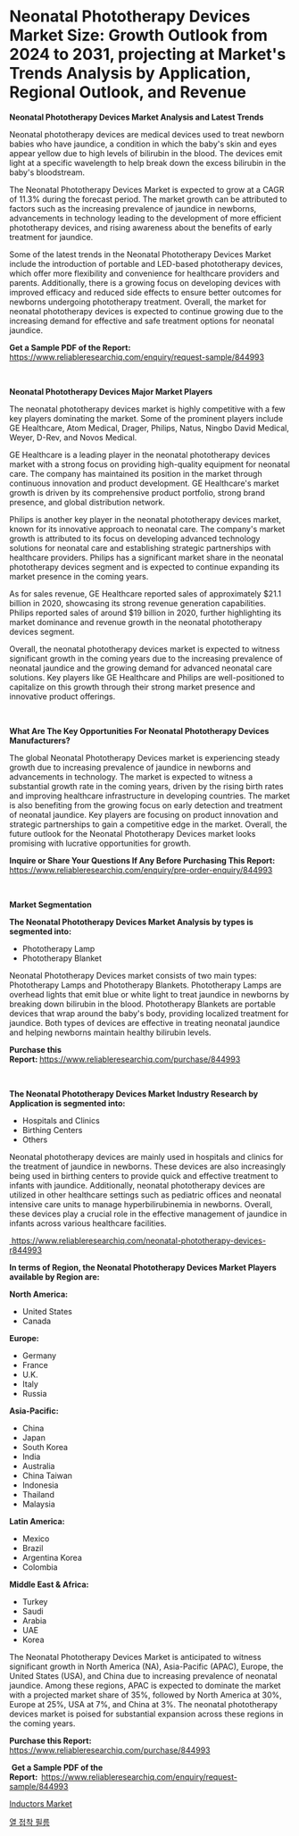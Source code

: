 <p><h1>Neonatal Phototherapy Devices Market Size: Growth Outlook from 2024 to 2031, projecting at Market's Trends Analysis by Application, Regional Outlook, and Revenue</h1></p><p><strong>Neonatal Phototherapy Devices Market Analysis and Latest Trends</strong></p>
<p><p>Neonatal phototherapy devices are medical devices used to treat newborn babies who have jaundice, a condition in which the baby's skin and eyes appear yellow due to high levels of bilirubin in the blood. The devices emit light at a specific wavelength to help break down the excess bilirubin in the baby's bloodstream.</p><p>The Neonatal Phototherapy Devices Market is expected to grow at a CAGR of 11.3% during the forecast period. The market growth can be attributed to factors such as the increasing prevalence of jaundice in newborns, advancements in technology leading to the development of more efficient phototherapy devices, and rising awareness about the benefits of early treatment for jaundice.</p><p>Some of the latest trends in the Neonatal Phototherapy Devices Market include the introduction of portable and LED-based phototherapy devices, which offer more flexibility and convenience for healthcare providers and parents. Additionally, there is a growing focus on developing devices with improved efficacy and reduced side effects to ensure better outcomes for newborns undergoing phototherapy treatment. Overall, the market for neonatal phototherapy devices is expected to continue growing due to the increasing demand for effective and safe treatment options for neonatal jaundice.</p></p>
<p><strong>Get a Sample PDF of the Report:&nbsp;</strong> <a href="https://www.reliableresearchiq.com/enquiry/request-sample/844993">https://www.reliableresearchiq.com/enquiry/request-sample/844993</a></p>
<p>&nbsp;</p>
<p><strong>Neonatal Phototherapy Devices Major Market Players</strong></p>
<p><p>The neonatal phototherapy devices market is highly competitive with a few key players dominating the market. Some of the prominent players include GE Healthcare, Atom Medical, Drager, Philips, Natus, Ningbo David Medical, Weyer, D-Rev, and Novos Medical.</p><p>GE Healthcare is a leading player in the neonatal phototherapy devices market with a strong focus on providing high-quality equipment for neonatal care. The company has maintained its position in the market through continuous innovation and product development. GE Healthcare's market growth is driven by its comprehensive product portfolio, strong brand presence, and global distribution network.</p><p>Philips is another key player in the neonatal phototherapy devices market, known for its innovative approach to neonatal care. The company's market growth is attributed to its focus on developing advanced technology solutions for neonatal care and establishing strategic partnerships with healthcare providers. Philips has a significant market share in the neonatal phototherapy devices segment and is expected to continue expanding its market presence in the coming years.</p><p>As for sales revenue, GE Healthcare reported sales of approximately $21.1 billion in 2020, showcasing its strong revenue generation capabilities. Philips reported sales of around $19 billion in 2020, further highlighting its market dominance and revenue growth in the neonatal phototherapy devices segment.</p><p>Overall, the neonatal phototherapy devices market is expected to witness significant growth in the coming years due to the increasing prevalence of neonatal jaundice and the growing demand for advanced neonatal care solutions. Key players like GE Healthcare and Philips are well-positioned to capitalize on this growth through their strong market presence and innovative product offerings.</p></p>
<p>&nbsp;</p>
<p><strong>What Are The Key Opportunities For Neonatal Phototherapy Devices Manufacturers?</strong></p>
<p><p>The global Neonatal Phototherapy Devices market is experiencing steady growth due to increasing prevalence of jaundice in newborns and advancements in technology. The market is expected to witness a substantial growth rate in the coming years, driven by the rising birth rates and improving healthcare infrastructure in developing countries. The market is also benefiting from the growing focus on early detection and treatment of neonatal jaundice. Key players are focusing on product innovation and strategic partnerships to gain a competitive edge in the market. Overall, the future outlook for the Neonatal Phototherapy Devices market looks promising with lucrative opportunities for growth.</p></p>
<p><strong>Inquire or Share Your Questions If Any Before Purchasing This Report:</strong> <a href="https://www.reliableresearchiq.com/enquiry/pre-order-enquiry/844993">https://www.reliableresearchiq.com/enquiry/pre-order-enquiry/844993</a></p>
<p>&nbsp;</p>
<p><strong>Market Segmentation</strong></p>
<p><strong>The Neonatal Phototherapy Devices Market Analysis by types is segmented into:</strong></p>
<p><ul><li>Phototherapy Lamp</li><li>Phototherapy Blanket</li></ul></p>
<p><p>Neonatal Phototherapy Devices market consists of two main types: Phototherapy Lamps and Phototherapy Blankets. Phototherapy Lamps are overhead lights that emit blue or white light to treat jaundice in newborns by breaking down bilirubin in the blood. Phototherapy Blankets are portable devices that wrap around the baby's body, providing localized treatment for jaundice. Both types of devices are effective in treating neonatal jaundice and helping newborns maintain healthy bilirubin levels.</p></p>
<p><strong>Purchase this Report:&nbsp;</strong><a href="https://www.reliableresearchiq.com/purchase/844993">https://www.reliableresearchiq.com/purchase/844993</a></p>
<p>&nbsp;</p>
<p><strong>The Neonatal Phototherapy Devices Market Industry Research by Application is segmented into:</strong></p>
<p><ul><li>Hospitals and Clinics</li><li>Birthing Centers</li><li>Others</li></ul></p>
<p><p>Neonatal phototherapy devices are mainly used in hospitals and clinics for the treatment of jaundice in newborns. These devices are also increasingly being used in birthing centers to provide quick and effective treatment to infants with jaundice. Additionally, neonatal phototherapy devices are utilized in other healthcare settings such as pediatric offices and neonatal intensive care units to manage hyperbilirubinemia in newborns. Overall, these devices play a crucial role in the effective management of jaundice in infants across various healthcare facilities.</p></p>
<p><a href="https://www.reliableresearchiq.com/neonatal-phototherapy-devices-r844993">&nbsp;https://www.reliableresearchiq.com/neonatal-phototherapy-devices-r844993</a></p>
<p><strong>In terms of Region, the Neonatal Phototherapy Devices Market Players available by Region are:</strong></p>
<p>
    <p> <strong> North America: </strong>
        <ul>
            <li>United States</li>
            <li>Canada</li>
        </ul>
        </p> 
    <p> <strong> Europe: </strong>
        <ul>
            <li>Germany</li>
            <li>France</li>
            <li>U.K.</li>
            <li>Italy</li>
            <li>Russia</li>
        </ul>
        </p> 
    <p> <strong> Asia-Pacific: </strong>
        <ul>
            <li>China</li>
            <li>Japan</li>
            <li>South Korea</li>
            <li>India</li>
            <li>Australia</li>
            <li>China Taiwan</li>
            <li>Indonesia</li>
            <li>Thailand</li>
            <li>Malaysia</li>
        </ul>
        </p> 
    <p> <strong> Latin America: </strong>
        <ul>
            <li>Mexico</li>
            <li>Brazil</li>
            <li>Argentina Korea</li>
            <li>Colombia</li>
        </ul>
        </p> 
    <p> <strong> Middle East & Africa: </strong>
        <ul>
            <li>Turkey</li>
            <li>Saudi</li>
            <li>Arabia</li>
            <li>UAE</li>
            <li>Korea</li>
        </ul>
    </p>
    </p>
<p><p>The Neonatal Phototherapy Devices Market is anticipated to witness significant growth in North America (NA), Asia-Pacific (APAC), Europe, the United States (USA), and China due to increasing prevalence of neonatal jaundice. Among these regions, APAC is expected to dominate the market with a projected market share of 35%, followed by North America at 30%, Europe at 25%, USA at 7%, and China at 3%. The neonatal phototherapy devices market is poised for substantial expansion across these regions in the coming years.</p></p>
<p><strong>Purchase this Report: </strong><a href="https://www.reliableresearchiq.com/purchase/844993">https://www.reliableresearchiq.com/purchase/844993</a></p>
<p>&nbsp;<strong>Get a Sample PDF of the Report:&nbsp;&nbsp;</strong><a href="https://www.reliableresearchiq.com/enquiry/request-sample/844993">https://www.reliableresearchiq.com/enquiry/request-sample/844993</a></p>
<p><strong></strong></p>
<p><p><a href="https://medium.com/@ivethfonsecal57/inductors-market-global-market-insights-and-sales-trends-2024-to-2031-f19ec414232a">Inductors Market</a></p><p><a href="https://github.com/vss5505pa7z1p/Market-Research-Report-List-3/blob/main/560468474806.md">열 접착 필름</a></p></p>